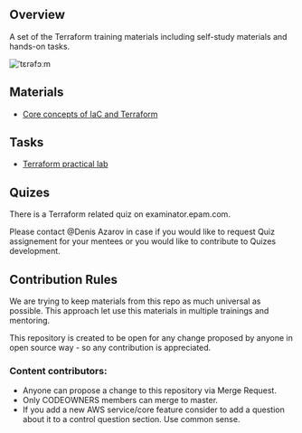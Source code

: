 ## Overview

A set of the Terraform training materials including self-study materials and hands-on tasks.

![ˈtɛrəfɔːm](https://i.imgur.com/RXAzrGo.jpg)

## Materials

- [Core concepts of IaC and Terraform](concepts.md)

## Tasks

- [Terraform practical lab](general_task.md)


## Quizes
There is a Terraform related quiz on examinator.epam.com.

Please contact @Denis Azarov in case if you would like to request Quiz assignement for your mentees or you would like to contribute to Quizes development.

## Contribution Rules

We are trying to keep materials from this repo as much universal as possible. This approach let use this materials in multiple trainings and mentoring.

This repository is created to be open for any change proposed by anyone in open source way - so any contribution is appreciated.

### Content contributors:
- Anyone can propose a change to this repository via Merge Request.
- Only CODEOWNERS members can merge to master.
- If you add a new AWS service/core feature consider to add a question about it to a control question section. Use common sense.
